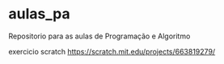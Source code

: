 # aulas_pa
Repositorio para as aulas de Programação e Algoritmo



exercicio scratch
https://scratch.mit.edu/projects/663819279/
